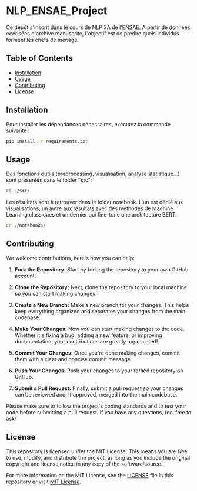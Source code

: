 # NLP_ENSAE_Project

Ce dépôt s'inscrit dans le cours de NLP 3A de l'ENSAE. A partir de données océrisées d'archive manuscrite, l'objectif est de prédire quels individus forment les chefs de ménage. 

## Table of Contents

- [Installation](#installation)
- [Usage](#usage)
- [Contributing](#contributing)
- [License](#license)

## Installation

Pour installer les dépendances nécessaires, exécutez la commande suivante :

```sh
pip install -r requirements.txt
```

## Usage

Des fonctions outils (preprocessing, visualisation, analyse statistique...) sont présentes dans le folder "src":

```sh
cd ./src/
```

Les résultats sont à retrouver dans le folder notebook. L'un est dédié aux visualisations, un autre aux résultats avec des méthodes de Machine Learning classiques et un dernier qui fine-tune une architecture BERT.

```sh
cd ./notebooks/
```

## Contributing

We welcome contributions, here's how you can help:

1. **Fork the Repository:** Start by forking the repository to your own GitHub account.

2. **Clone the Repository:** Next, clone the repository to your local machine so you can start making changes.

3. **Create a New Branch:** Make a new branch for your changes. This helps keep everything organized and separates your changes from the main codebase.

4. **Make Your Changes:** Now you can start making changes to the code. Whether it's fixing a bug, adding a new feature, or improving documentation, your contributions are greatly appreciated!

5. **Commit Your Changes:** Once you're done making changes, commit them with a clear and concise commit message.

6. **Push Your Changes:** Push your changes to your forked repository on GitHub.

7. **Submit a Pull Request:** Finally, submit a pull request so your changes can be reviewed and, if approved, merged into the main codebase.

Please make sure to follow the project's coding standards and to test your code before submitting a pull request. If you have any questions, feel free to ask!

## License

This repository is licensed under the MIT License. This means you are free to use, modify, and distribute the project, as long as you include the original copyright and license notice in any copy of the software/source.

For more information on the MIT License, see the [LICENSE](LICENSE) file in this repository or visit [MIT License](https://opensource.org/licenses/MIT).
